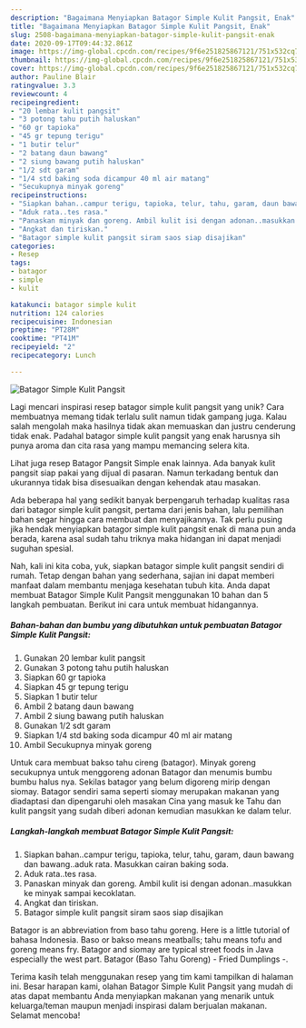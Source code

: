 ```yaml
---
description: "Bagaimana Menyiapkan Batagor Simple Kulit Pangsit, Enak"
title: "Bagaimana Menyiapkan Batagor Simple Kulit Pangsit, Enak"
slug: 2508-bagaimana-menyiapkan-batagor-simple-kulit-pangsit-enak
date: 2020-09-17T09:44:32.861Z
image: https://img-global.cpcdn.com/recipes/9f6e251825867121/751x532cq70/batagor-simple-kulit-pangsit-foto-resep-utama.jpg
thumbnail: https://img-global.cpcdn.com/recipes/9f6e251825867121/751x532cq70/batagor-simple-kulit-pangsit-foto-resep-utama.jpg
cover: https://img-global.cpcdn.com/recipes/9f6e251825867121/751x532cq70/batagor-simple-kulit-pangsit-foto-resep-utama.jpg
author: Pauline Blair
ratingvalue: 3.3
reviewcount: 4
recipeingredient:
- "20 lembar kulit pangsit"
- "3 potong tahu putih haluskan"
- "60 gr tapioka"
- "45 gr tepung terigu"
- "1 butir telur"
- "2 batang daun bawang"
- "2 siung bawang putih haluskan"
- "1/2 sdt garam"
- "1/4 std baking soda dicampur 40 ml air matang"
- "Secukupnya minyak goreng"
recipeinstructions:
- "Siapkan bahan..campur terigu, tapioka, telur, tahu, garam, daun bawang dan bawang..aduk rata. Masukkan cairan baking soda."
- "Aduk rata..tes rasa."
- "Panaskan minyak dan goreng. Ambil kulit isi dengan adonan..masukkan ke minyak sampai kecoklatan."
- "Angkat dan tiriskan."
- "Batagor simple kulit pangsit siram saos siap disajikan"
categories:
- Resep
tags:
- batagor
- simple
- kulit

katakunci: batagor simple kulit 
nutrition: 124 calories
recipecuisine: Indonesian
preptime: "PT28M"
cooktime: "PT41M"
recipeyield: "2"
recipecategory: Lunch

---
```



![Batagor Simple Kulit Pangsit](https://img-global.cpcdn.com/recipes/9f6e251825867121/751x532cq70/batagor-simple-kulit-pangsit-foto-resep-utama.jpg)

Lagi mencari inspirasi resep batagor simple kulit pangsit yang unik? Cara membuatnya memang tidak terlalu sulit namun tidak gampang juga. Kalau salah mengolah maka hasilnya tidak akan memuaskan dan justru cenderung tidak enak. Padahal batagor simple kulit pangsit yang enak harusnya sih punya aroma dan cita rasa yang mampu memancing selera kita.

Lihat juga resep Batagor Pangsit Simple enak lainnya. Ada banyak kulit pangsit siap pakai yang dijual di pasaran. Namun terkadang bentuk dan ukurannya tidak bisa disesuaikan dengan kehendak atau masakan.

Ada beberapa hal yang sedikit banyak berpengaruh terhadap kualitas rasa dari batagor simple kulit pangsit, pertama dari jenis bahan, lalu pemilihan bahan segar hingga cara membuat dan menyajikannya. Tak perlu pusing jika hendak menyiapkan batagor simple kulit pangsit enak di mana pun anda berada, karena asal sudah tahu triknya maka hidangan ini dapat menjadi suguhan spesial.


Nah, kali ini kita coba, yuk, siapkan batagor simple kulit pangsit sendiri di rumah. Tetap dengan bahan yang sederhana, sajian ini dapat memberi manfaat dalam membantu menjaga kesehatan tubuh kita. Anda dapat membuat Batagor Simple Kulit Pangsit menggunakan 10 bahan dan 5 langkah pembuatan. Berikut ini cara untuk membuat hidangannya.

<!--inarticleads1-->

##### Bahan-bahan dan bumbu yang dibutuhkan untuk pembuatan Batagor Simple Kulit Pangsit:

1. Gunakan 20 lembar kulit pangsit
1. Gunakan 3 potong tahu putih haluskan
1. Siapkan 60 gr tapioka
1. Siapkan 45 gr tepung terigu
1. Siapkan 1 butir telur
1. Ambil 2 batang daun bawang
1. Ambil 2 siung bawang putih haluskan
1. Gunakan 1/2 sdt garam
1. Siapkan 1/4 std baking soda dicampur 40 ml air matang
1. Ambil Secukupnya minyak goreng


Untuk cara membuat bakso tahu cireng (batagor). Minyak goreng secukupnya untuk menggoreng adonan Batagor dan menumis bumbu bumbu halus nya. Sekilas batagor yang belum digoreng mirip dengan siomay. Batagor sendiri sama seperti siomay merupakan makanan yang diadaptasi dan dipengaruhi oleh masakan Cina yang masuk ke Tahu dan kulit pangsit yang sudah diberi adonan kemudian masukkan ke dalam telur. 

<!--inarticleads2-->

##### Langkah-langkah membuat Batagor Simple Kulit Pangsit:

1. Siapkan bahan..campur terigu, tapioka, telur, tahu, garam, daun bawang dan bawang..aduk rata. Masukkan cairan baking soda.
1. Aduk rata..tes rasa.
1. Panaskan minyak dan goreng. Ambil kulit isi dengan adonan..masukkan ke minyak sampai kecoklatan.
1. Angkat dan tiriskan.
1. Batagor simple kulit pangsit siram saos siap disajikan


Batagor is an abbreviation from baso tahu goreng. Here is a little tutorial of bahasa Indonesia. Baso or bakso means meatballs; tahu means tofu and goreng means fry. Batagor and siomay are typical street foods in Java especially the west part. Batagor (Baso Tahu Goreng) - Fried Dumplings -. 

Terima kasih telah menggunakan resep yang tim kami tampilkan di halaman ini. Besar harapan kami, olahan Batagor Simple Kulit Pangsit yang mudah di atas dapat membantu Anda menyiapkan makanan yang menarik untuk keluarga/teman maupun menjadi inspirasi dalam berjualan makanan. Selamat mencoba!
